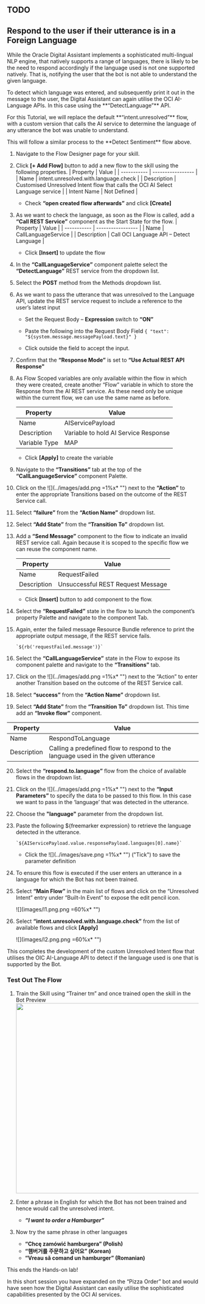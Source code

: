 
## TODO

## Respond to the user if their utterance is in a Foreign Language
<p>While the Oracle Digital Assistant implements a sophisticated multi-lingual NLP engine, that natively supports a range of languages, there is likely to be the need to respond accordingly if the language used is not one supported natively.  That is, notifying the user that the bot is not able to understand the given language.	
<p>To detect which language was entered, and subsequently print it out in the message to the user, the Digital Assistant can again utilise the OCI AI-Language APIs.  In this case using the **“DetectLanguage”** API.
<p>For this Tutorial, we will replace the default **“intent.unresolved”** flow, with a custom version that calls the AI service to determine the language of any utterance the bot was unable to understand.
<p>This will follow a similar process to the **Detect Sentiment** flow above.

1. Navigate to the Flow Designer page for your skill.
	
2. Click **[+ Add Flow]** button to add a new flow to the skill using the following properties.
   | Property | Value |
   | ----------- | ----------------- |
   | Name | intent.unresolved.with.language.check |
   | Description | Customised Unresolved Intent flow that calls the OCI AI Select Language service |
   | Intent Name | Not Defined |
		

   -  Check **“open created flow afterwards”** and click **[Create]**

			
3. As we want to check the language, as soon as the Flow is called, add a **“Call REST Service”** component as the Start State for the flow.
   | Property | Value |
   | ----------- | ----------------- |
   | Name | CallLanguageService |
   | Description | Call OCI Language API – Detect Language |

   - Click **[Insert]** to update the flow
			
4. In the **“CallLanguageService”** component palette select the **“DetectLanguage”** REST service from the dropdown list.

	
5. Select the **POST** method from the Methods dropdown list.

	
6. As we want to pass the utterance that was unresolved to the Language API, update the REST service request to include a reference to the user’s latest input

	- Set the Request Body – **Expression** switch to **“ON”**

	- Paste the following into the Request Body Field
				`{ "text": "${system.message.messagePayload.text}" }`
			
	- Click outside the field to accept the input.

7. Confirm that the **“Response Mode”** is set to **“Use Actual REST API Response"**

	
8. As Flow Scoped variables are only available within the flow in which they were created, create another “Flow” variable in which to store the Response from the AI REST service.  As these need only be unique within the current flow, we can use the same name as before.

	| Property | Value |
	| ----------- | ----------------- |
	| Name | AIServicePayload |
	| Description | Variable to hold AI Service Response |
	| Variable Type | MAP |


    - Click **[Apply]** to create the variable
			
9. Navigate to the **“Transitions”** tab at the top of the **“CallLanguageService”** component Palette.


10. Click on the ![](../images/add.png =1%x*  "") next to the **“Action”** to enter the appropriate Transitions based on the outcome of the REST Service call.

	
11. Select **“failure”** from the **“Action Name”** dropdown list.

	
12. Select **“Add State”** from the **“Transition To”** dropdown list.

	
13. Add a **“Send Message”** component to the flow to indicate an invalid REST service call. Again because it is scoped to the specific flow we can reuse the component name.
 
    | Property | Value |
    | ----------- | ----------------- |
    | Name | RequestFailed |
    | Description | Unsuccessful REST Request Message |

    - Click **[Insert]** button to add component to the flow.

14. Select the **“RequestFailed”** state in the flow to launch the component’s property Palette and navigate to the component Tab.

15. Again, enter the failed message Resource Bundle reference to print the appropriate output message, if the REST service fails.

		`${rb('requestFailed.message')}`

	
16. Select the **“CallLanguageService”** state in the Flow to expose its component palette and navigate to the **“Transitions”** tab.

	
17. Click on the ![](../images/add.png =1%x*  "") next to the “Action” to enter another Transition based on the outcome of the REST Service call.

	
18. Select **“success”** from the **“Action Name”** dropdown list.

	
19. Select **“Add State”** from the **“Transition To”** dropdown list.  This time add an **“Invoke flow”** component.
 
 | Property | Value |
 | ----------- | ----------------- |
 | Name | RespondToLanguage |
 | Description | Calling a predefined flow to respond to the language used in the given utterance |
		

20. Select the **“respond.to.language”** flow from the choice of available flows in the dropdown list.

21. Click on the ![](../images/add.png =1%x*  "") next to the **“Input Parameters”** to specify the data to be passed to this flow.  In this case we want to pass in the ‘language’ that was detected in the utterance.

22. Choose the **"language"** parameter from the dropdown list.

23. Paste the following ${freemarker expression} to retrieve the language detected in the  utterance.

        `${AIServicePayload.value.responsePayload.languages[0].name}`

	- Click the ![](../images/save.png =1%x*  "") ("Tick") to save the parameter definition
			
24. To ensure this flow is executed if the user enters an utterance in a language for which the Bot has not been trained.

25. Select **“Main Flow”** in the main list of flows and click on the “Unresolved Intent” entry under “Built-In Event” to expose the edit pencil icon.
			
	  ![](images/l1.png.png =60%x*  "")

26. Select **“intent.unresolved.with.language.check”** from the list of available flows and click **[Apply]**

	![](images/l2.png.png =60%x*  "")

This completes the development of the custom Unresolved Intent flow that utilises the OIC AI-Language API to detect if the language used is one that is supported by the Bot.


<!-- 
====================================================================
= TEST OUT THE FLOW                                                =
====================================================================
-->
### Test Out The Flow
1. Train the Skill using “Trainer tm” and once trained open the skill in the Bot Preview
		<img src="./images/Train.png" width="500px">

2. Enter a phrase in English for which the Bot has not been trained and hence would call the unresolved intent.

   - **_“I want to order a Hamburger”_**
		
3. Now try the same phrase in other languages

   - **“Chcę zamówić hamburgera” (Polish)**
   - **“햄버거를 주문하고 싶어요” (Korean)**
   - **“Vreau să comand un hamburger” (Romanian)**
		

This ends the Hands-on lab!

In this short session you have expanded on the “Pizza Order” bot and would have seen how the Digital Assistant can easily utilise the sophisticated capabilities presented by the OCI AI services.

